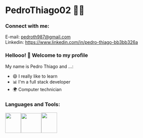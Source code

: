 
# PedroThiago02 :man_technologist:
<h3 align="left">Connect with me:</h3>
<p align="left">
</p>

 E-mail: pedroth987@gmail.com<br>
Linkedin: https://www.linkedin.com/in/pedro-thiago-bb3bb326a

### Hellooo! 👋 Welcome to my profile

My name is Pedro Thiago and ...:

 - 😄 I really like to learn
 - 📊 I'm a full stack developer
 - 🌍 Computer technician

<h3 align="left">Languages and Tools:
</h3>
<p align="left"><img src="https://upload.wikimedia.org/wikipedia/commons/thumb/d/d5/CSS3_logo_and_wordmark.svg/1452px-CSS3_logo_and_wordmark.svg.png" width="50" height="64"><img src="https://i.ibb.co/gFmx3Vb/HTML5-logo-and-wordmark-svg.png" width="65" height="63"><img src="https://icon-library.com/images/js-icon/js-icon-26.jpg" width="50" height="65"> 

